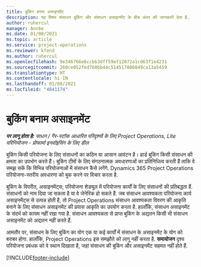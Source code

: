 ```yaml
---
title: बुकिंग बनाम असाइनमेंट
description: यह विषय संसाधन बुकिंग और संसाधन असाइनमेंट के बीच अंतर की जानकारी देता है.
author: ruhercul
manager: Annbe
ms.date: 01/08/2021
ms.topic: article
ms.service: project-operations
ms.reviewer: kfend
ms.author: ruhercul
ms.openlocfilehash: 9e346766e6ccbb3dff59ef12072a1cd63f1e4231
ms.sourcegitcommit: 260ce052fed760bb44c514517806049ca13a5459
ms.translationtype: HT
ms.contentlocale: hi-IN
ms.lasthandoff: 01/08/2021
ms.locfileid: "4841174"
---
```

# <a name="bookings-vs-assignments"></a>बुकिंग बनाम असाइनमेंट

_**पर लागू होता है:** साधन / गैर-स्टॉक आधारित परिदृश्यों के लिए Project Operations, Lite परिनियोजन - प्रोफार्मा इनवॉइसिंग के लिए डील_

बुकिंग किसी परियोजना के लिए संसाधनों का कठिन या आसान आवंटन है। हार्ड बुकिंग किसी संसाधन की क्षमता का उपभोग करते हैं। बुकिंग टीमों के लिए संगठनात्मक अवधारणाओं का प्रतिनिधित्व करती हैं ताकि वे समझ सकें कि विभिन्न परियोजनाओं में संसाधन कैसे लगेंगे. Dynamics 365 Project Operations परियोजना-स्तरीय अवधारणा को बुक करने पर विचार करता है. 

बुकिंग के विपरीत, असाइनमेंट्स, परियोजना शेड्यूल में परियोजना कार्यों के लिए संसाधनों की प्रतिबद्धता हैं. संसाधनों को नाम दिया जा सकता है या वे जेनेरिक हो सकते हैं.  जब संसाधन आवश्यकता परियोजना कार्य असाइनमेंट्स से उत्पन्न होती है, तो Project Operations संसाधन आवश्यकता विवरण की आकृति बनाने के लिए संसाधन असाइनमेंट की प्रयास आकृति का उपयोग करता है. हालाँकि, संसाधन असाइनमेंट के संदर्भ को कायम नहीं रखा गया है. संसाधन आवश्यकता से प्राप्त बुकिंग के अद्यतन किसी भी संसाधन असाइनमेंट को अद्यतन नहीं करते हैं.

आमतौर पर, संसाधन के लिए बुकिंग का योग एक या कई कार्यों में संसाधन के असाइनमेंट के योग को बराबर होगा. हालाँकि, Project Operations इस समझौते को लागू नहीं करता है. **समायोजन** दृश्य परियोजना प्रबंधक को वे स्थान दिखाता है, जहां संसाधन की बुकिंग और असाइनमेंट सहमत नहीं होते हैं.




[!INCLUDE[footer-include](../includes/footer-banner.md)]